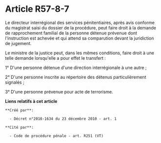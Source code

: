 # Article R57-8-7

Le directeur interrégional des services pénitentiaires, après avis conforme du magistrat saisi du dossier de la procédure,
peut faire droit à la demande de rapprochement familial de la personne détenue prévenue dont l'instruction est achevée et qui
attend sa comparution devant la juridiction de jugement. 

Le ministre de la justice peut, dans les mêmes conditions, faire droit à une telle demande lorsqu'elle a pour effet le
transfert : 

1° D'une personne détenue d'une direction interrégionale à une autre ; 

2° D'une personne inscrite au répertoire des détenus particulièrement signalés ; 

3° D'une personne prévenue pour acte de terrorisme.

**Liens relatifs à cet article**

	**Créé par**:

	  - Décret n°2010-1634 du 23 décembre 2010 - art. 1

	**Cité par**:

	  - Code de procédure pénale - art. R251 (VT)
